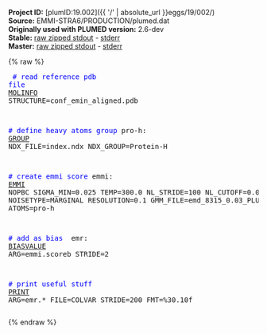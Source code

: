 **Project ID:** [plumID:19.002]({{ '/' | absolute_url }}eggs/19/002/)  
**Source:** EMMI-STRA6/PRODUCTION/plumed.dat  
**Originally used with PLUMED version:** 2.6-dev  
**Stable:** [raw zipped stdout](plumed.dat.plumed.stdout.txt.zip) - [stderr](plumed.dat.plumed.stderr)  
**Master:** [raw zipped stdout](plumed.dat.plumed_master.stdout.txt.zip) - [stderr](plumed.dat.plumed_master.stderr)  

{% raw %}<pre>
<span style="color:blue"># read reference pdb file</span>
<a href="https://plumed.github.io/doc-master/user-doc/html/_m_o_l_i_n_f_o.html">MOLINFO</a> STRUCTURE=conf_emin_aligned.pdb

<span style="color:blue"># define heavy atoms group</span>
pro-h: <a href="https://plumed.github.io/doc-master/user-doc/html/_g_r_o_u_p.html">GROUP</a> NDX_FILE=index.ndx NDX_GROUP=Protein-H

<span style="color:blue"># create emmi score</span>
emmi: <a href="https://plumed.github.io/doc-master/user-doc/html/_e_m_m_i.html">EMMI</a> NOPBC SIGMA_MIN=0.025 TEMP=300.0 NL_STRIDE=100 NL_CUTOFF=0.01 NOISETYPE=MARGINAL RESOLUTION=0.1 GMM_FILE=emd_8315_0.03_PLUMED.dat ATOMS=pro-h

<span style="color:blue"># add as bias </span>
emr: <a href="https://plumed.github.io/doc-master/user-doc/html/_b_i_a_s_v_a_l_u_e.html">BIASVALUE</a> ARG=emmi.scoreb STRIDE=2

<span style="color:blue"># print useful stuff</span>
<a href="https://plumed.github.io/doc-master/user-doc/html/_p_r_i_n_t.html">PRINT</a> ARG=emr.* FILE=COLVAR STRIDE=200 FMT=%30.10f
</pre>{% endraw %}
